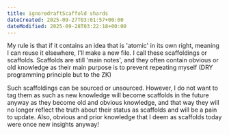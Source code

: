 ```yaml
---
title: ignoredraftScaffold shards
dateCreated: 2025-09-27T03:01:57+00:00
dateModified: 2025-09-28T03:22:18+00:00
---
```

My rule is that if it contains an idea that is 'atomic' in its own right, meaning I can reuse it elsewhere, I'll make a new file. I call these scaffoldings or scaffolds. Scaffolds are still 'main notes', and they often contain obvious or old knowledge as their main purpose is to prevent repeating myself (DRY programming principle but to the ZK)

Such scaffoldings can be sourced or unsourced. However, I do not want to tag them as such as new knowledge will become scaffolds in the future anyway as they become old and obvious knowledge, and that way they will no longer reflect the truth about their status as scaffolds and will be a pain to update. Also, obvious and prior knowledge that I deem as scaffolds today were once new insights anyway! 